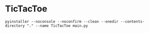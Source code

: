 # TicTacToe
```
pyinstaller --noconsole --noconfirm --clean --onedir --contents-directory "." --name TicTacToe main.py
```
